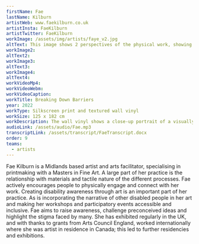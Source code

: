 ```yaml
---
firstName: Fae
lastName: Kilburn
artistWeb: www.faekilburn.co.uk
artistInsta: FaeKilburn
artistTwitter: FaeKilburn
workImage: /assets/img/artists/faye_v2.jpg
altText: This image shows 2 perspectives of the physical work, showing words which are shared in the audio description and transcription in full scrawled over a distorted image of a female face. The colors are dark-brown to black for the portrait of the face with the letters shown in a bronze-brown colour.
workImage2:
altText2:
workImage3:
altText3:
workImage4:
altText4:
workVideoMp4:
workVideoWebm:
workVideoCaption:
workTitle: Breaking Down Barriers
year: 2022
workType: Silkscreen print and textured wall vinyl
workSize: 125 x 182 cm
workDescription: The wall vinyl shows a close-up portrait of a visually impaired female, with quotes from other blind and partially sighted people overlying it in text made with a textured surface. This piece explores the stigma faced by many and the preconceived ideas people have of what people with sight loss can and cannot achieve, to the rich and stimulating ways sight loss often informs an artist's practice. Fae has also created an A3 zinc etching of the piece, that offers visual and tactile contrast.
audioLink: /assets/audio/Fae.mp3
transcriptLink: /assets/transcript/FaeTranscript.docx
order: 9
teams:
  - artists
---
```


Fae Kilburn is a Midlands based artist and arts facilitator, specialising in printmaking with a Masters in Fine Art. A large part of her practice is the relationship with materials and tactile nature of the different processes. Fae actively encourages people to physically engage and connect with her work. Creating disability awareness through art is an important part of her practice. As is incorporating the narrative of other disabled people in her art and making her workshops and participatory events accessible and inclusive. Fae aims to raise awareness, challenge preconceived ideas and highlight the stigma faced by many. She has exhibited regularly in the UK, and with thanks to grants from Arts Council England, worked internationally where she was artist in residence in Canada; this led to further residencies and exhibitions.
